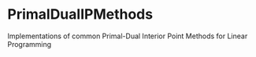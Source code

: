 # PrimalDualIPMethods
Implementations of common Primal-Dual Interior Point Methods for Linear Programming 
